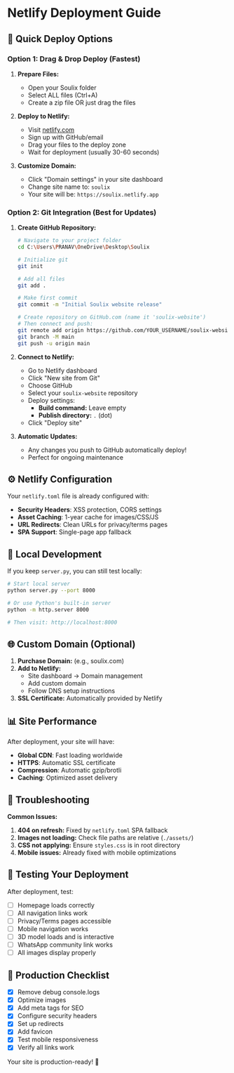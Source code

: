# Netlify Deployment Guide

## 🚀 Quick Deploy Options

### Option 1: Drag & Drop Deploy (Fastest)

1. **Prepare Files:**
   - Open your Soulix folder
   - Select ALL files (Ctrl+A)
   - Create a zip file OR just drag the files

2. **Deploy to Netlify:**
   - Visit [netlify.com](https://netlify.com)
   - Sign up with GitHub/email
   - Drag your files to the deploy zone
   - Wait for deployment (usually 30-60 seconds)

3. **Customize Domain:**
   - Click "Domain settings" in your site dashboard
   - Change site name to: `soulix`
   - Your site will be: `https://soulix.netlify.app`

### Option 2: Git Integration (Best for Updates)

1. **Create GitHub Repository:**
   ```bash
   # Navigate to your project folder
   cd C:\Users\PRANAV\OneDrive\Desktop\Soulix
   
   # Initialize git
   git init
   
   # Add all files
   git add .
   
   # Make first commit
   git commit -m "Initial Soulix website release"
   
   # Create repository on GitHub.com (name it 'soulix-website')
   # Then connect and push:
   git remote add origin https://github.com/YOUR_USERNAME/soulix-website.git
   git branch -M main
   git push -u origin main
   ```

2. **Connect to Netlify:**
   - Go to Netlify dashboard
   - Click "New site from Git"
   - Choose GitHub
   - Select your `soulix-website` repository
   - Deploy settings:
     - **Build command:** Leave empty
     - **Publish directory:** `.` (dot)
   - Click "Deploy site"

3. **Automatic Updates:**
   - Any changes you push to GitHub automatically deploy!
   - Perfect for ongoing maintenance

## ⚙️ Netlify Configuration

Your `netlify.toml` file is already configured with:

- **Security Headers**: XSS protection, CORS settings
- **Asset Caching**: 1-year cache for images/CSS/JS
- **URL Redirects**: Clean URLs for privacy/terms pages
- **SPA Support**: Single-page app fallback

## 🔧 Local Development

If you keep `server.py`, you can still test locally:

```bash
# Start local server
python server.py --port 8000

# Or use Python's built-in server
python -m http.server 8000

# Then visit: http://localhost:8000
```

## 🌐 Custom Domain (Optional)

1. **Purchase Domain:** (e.g., soulix.com)
2. **Add to Netlify:**
   - Site dashboard → Domain management
   - Add custom domain
   - Follow DNS setup instructions
3. **SSL Certificate:** Automatically provided by Netlify

## 📊 Site Performance

After deployment, your site will have:

- **Global CDN**: Fast loading worldwide
- **HTTPS**: Automatic SSL certificate
- **Compression**: Automatic gzip/brotli
- **Caching**: Optimized asset delivery

## 🔧 Troubleshooting

**Common Issues:**

1. **404 on refresh:** Fixed by `netlify.toml` SPA fallback
2. **Images not loading:** Check file paths are relative (`./assets/`)
3. **CSS not applying:** Ensure `styles.css` is in root directory
4. **Mobile issues:** Already fixed with mobile optimizations

## 📱 Testing Your Deployment

After deployment, test:

- [ ] Homepage loads correctly
- [ ] All navigation links work
- [ ] Privacy/Terms pages accessible
- [ ] Mobile navigation works
- [ ] 3D model loads and is interactive
- [ ] WhatsApp community link works
- [ ] All images display properly

## 🎯 Production Checklist

- [x] Remove debug console.logs
- [x] Optimize images
- [x] Add meta tags for SEO
- [x] Configure security headers
- [x] Set up redirects
- [x] Add favicon
- [x] Test mobile responsiveness
- [x] Verify all links work

Your site is production-ready! 🚀